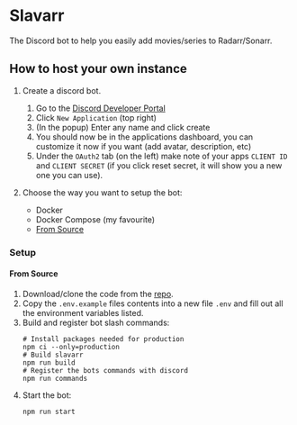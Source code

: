 # Slavarr

The Discord bot to help you easily add movies/series to Radarr/Sonarr.

## How to host your own instance

1. Create a discord bot.
   1. Go to the [Discord Developer Portal](https://discord.com/developers/applications/)
   2. Click `New Application` (top right)
   3. (In the popup) Enter any name and click create
   4. You should now be in the applications dashboard, you can customize it now if you want (add avatar, description, etc)
   5. Under the `OAuth2` tab (on the left) make note of your apps `CLIENT ID` and `CLIENT SECRET` (if you click reset secret, it will show you a new one you can use).
2. Choose the way you want to setup the bot:
     
     - Docker
     - Docker Compose (my favourite)
     - [From Source](#from-source)

### Setup

#### From Source

1. Download/clone the code from the [repo](https://github.com/IRHM/Slavarr).
2. Copy the `.env.example` files contents into a new file `.env` and fill out all the environment variables listed.
3. Build and register bot slash commands:
   ```
   # Install packages needed for production
   npm ci --only=production
   # Build slavarr
   npm run build
   # Register the bots commands with discord
   npm run commands
   ```
4. Start the bot:
   ```
   npm run start
   ```

